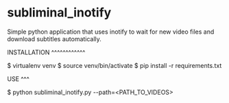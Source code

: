 # subliminal_inotify

Simple python application that uses inotify to wait for new video files and
download subtitles automatically.

INSTALLATION
^^^^^^^^^^^^

$ virtualenv venv
$ source venv/bin/activate
$ pip install -r requirements.txt

USE
^^^

$ python subliminal_inotify.py --path=<PATH_TO_VIDEOS>

